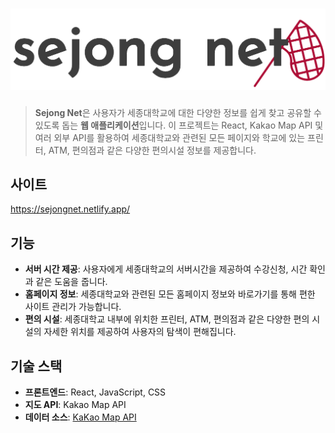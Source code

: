 ![Sejongnet Logo](./logo_text.png)
===

> **Sejong Net**은 사용자가 세종대학교에 대한 다양한 정보를 쉽게 찾고 공유할 수 있도록 돕는 **웹 애플리케이션**입니다. 이 프로젝트는 React, Kakao Map API 및 여러 외부 API를 활용하여 세종대학교와 관련된 모든 페이지와 학교에 있는 프린터, ATM,  편의점과 같은 다양한 편의시설 정보를 제공합니다.

## 사이트
https://sejongnet.netlify.app/

## 기능

- **서버 시간 제공**: 사용자에게 세종대학교의 서버시간을 제공하여 수강신청, 시간 확인과 같은 도움을 줍니다.
- **홈페이지 정보**: 세종대학교와 관련된 모든 홈페이지 정보와 바로가기를 통해 편한 사이트 관리가 가능합니다.
- **편의 시설**: 세종대학교 내부에 위치한 프린터, ATM, 편의점과 같은 다양한 편의 시설의 자세한 위치를 제공하여 사용자의 탐색이 편해집니다.

## 기술 스택

- **프론트엔드**: React, JavaScript, CSS
- **지도 API**: Kakao Map API
- **데이터 소스**: [KaKao Map API](https://apis.map.kakao.com/web/)
